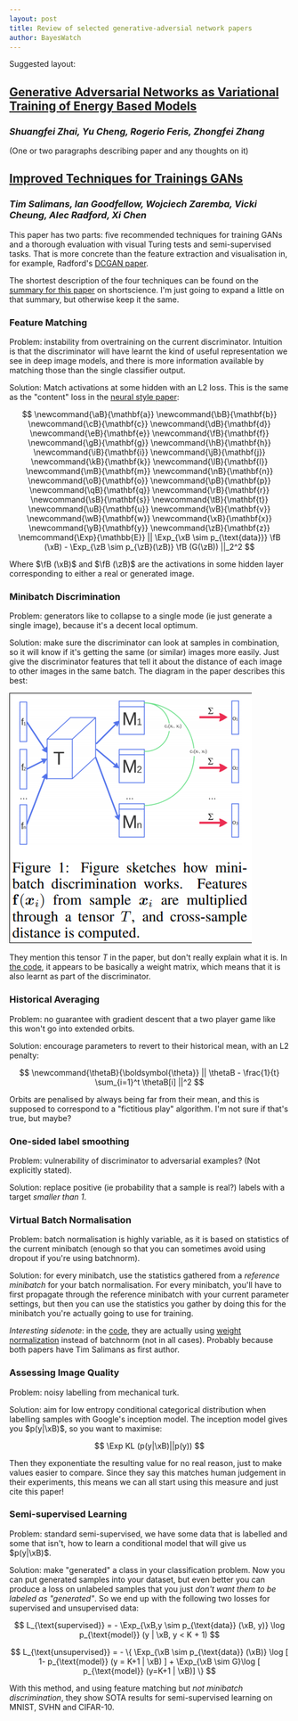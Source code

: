 ```yaml
---
layout: post
title: Review of selected generative-adversial network papers
author: BayesWatch
---
```


Suggested layout:

## [Generative Adversarial Networks as Variational Training of Energy Based Models](https://openreview.net/pdf?id=ry7O1ssex)
### *Shuangfei Zhai, Yu Cheng, Rogerio Feris, Zhongfei Zhang*

(One or two paragraphs describing paper and any thoughts on it)

## [Improved Techniques for Trainings GANs][improved]
### *Tim Salimans, Ian Goodfellow, Wojciech Zaremba, Vicki Cheung, Alec Radford, Xi Chen*

This paper has two parts: five recommended techniques for training GANs and
a thorough evaluation with visual Turing tests and semi-supervised tasks.
That is more concrete than the feature extraction and visualisation in, for
example, Radford's [DCGAN paper][dcgan].

The shortest description of the four techniques can be found on the
[summary for this paper][short] on shortscience. I'm just going to expand a
little on that summary, but otherwise keep it the same.

### Feature Matching

Problem: instability from overtraining on the current discriminator.
Intuition is that the discriminator will have learnt the kind of useful
representation we see in deep image models, and there is more information
available by matching those than the single classifier output.

Solution: Match activations at some hidden with an L2 loss. This is
the same as the "content" loss in the [neural style paper][style]:

$$
\newcommand{\aB}{\mathbf{a}}
\newcommand{\bB}{\mathbf{b}}
\newcommand{\cB}{\mathbf{c}}
\newcommand{\dB}{\mathbf{d}}
\newcommand{\eB}{\mathbf{e}}
\newcommand{\fB}{\mathbf{f}}
\newcommand{\gB}{\mathbf{g}}
\newcommand{\hB}{\mathbf{h}}
\newcommand{\iB}{\mathbf{i}}
\newcommand{\jB}{\mathbf{j}}
\newcommand{\kB}{\mathbf{k}}
\newcommand{\lB}{\mathbf{l}}
\newcommand{\mB}{\mathbf{m}}
\newcommand{\nB}{\mathbf{n}}
\newcommand{\oB}{\mathbf{o}}
\newcommand{\pB}{\mathbf{p}}
\newcommand{\qB}{\mathbf{q}}
\newcommand{\rB}{\mathbf{r}}
\newcommand{\sB}{\mathbf{s}}
\newcommand{\tB}{\mathbf{t}}
\newcommand{\uB}{\mathbf{u}}
\newcommand{\vB}{\mathbf{v}}
\newcommand{\wB}{\mathbf{w}}
\newcommand{\xB}{\mathbf{x}}
\newcommand{\yB}{\mathbf{y}}
\newcommand{\zB}{\mathbf{z}}
\nemcommand{\Exp}{\mathbb{E}}
|| \Exp_{\xB \sim p_{\text{data}}} \fB (\xB) - \Exp_{\zB \sim p_{\zB}(\zB)} \fB (G(\zB)) ||_2^2
$$

Where $\fB (\xB)$ and $\fB (\zB)$ are the activations in some hidden layer
corresponding to either a real or generated image.

### Minibatch Discrimination

Problem: generators like to collapse to a single mode (ie just generate a
single image), because it's a decent local optimum.

Solution: make sure the discriminator can look at samples in combination,
so it will know if it's getting the same (or similar) images more easily.
Just give the discriminator features that tell it about the distance of
each image to other images in the same batch. The diagram in the paper
describes this best:

![](minibatch-discrim.png)

They mention this tensor $T$ in the paper, but don't really explain what it
is. In [the code][mbcode], it appears to be basically a weight matrix,
which means that it is also learnt as part of the discriminator.

### Historical Averaging

Problem: no guarantee with gradient descent that a two player game like
this won't go into extended orbits.

Solution: encourage parameters to revert to their historical mean, with an
L2 penalty:

$$
\newcommand{\thetaB}{\boldsymbol{\theta}}
|| \thetaB - \frac{1}{t} \sum_{i=1}^t \thetaB[i] ||^2
$$

Orbits are penalised by always being far from their mean, and this is
supposed to correspond to a "fictitious play" algorithm. I'm not sure if
that's true, but maybe?

### One-sided label smoothing

Problem: vulnerability of discriminator to adversarial examples? (Not
explicitly stated).

Solution: replace positive (ie probability that a sample is real?) labels
with a target _smaller than 1_.

### Virtual Batch Normalisation

Problem: batch normalisation is highly variable, as it is based on
statistics of the current minibatch (enough so that you can sometimes avoid
using dropout if you're using batchnorm).

Solution: for every minibatch, use the statistics gathered from a
_reference minibatch_ for your batch normalisation. For every minibatch,
you'll have to first propagate through the reference minibatch with your
current parameter settings, but then you can use the statistics you gather
by doing this for the minibatch you're actually going to use for training.

_Interesting sidenote_: in the [code][impcode], they are actually using
[weight normalization][weightnorm] instead of batchnorm (not in all cases).
Probably because both papers have Tim Salimans as first author.

### Assessing Image Quality

Problem: noisy labelling from mechanical turk.

Solution: aim for low entropy conditional categorical distribution when
labelling samples with Google's inception model. The inception model gives
you $p(y|\xB)$, so you want to maximise:

$$
\Exp KL (p(y|\xB)||p(y))
$$

Then they exponentiate the resulting value for no real reason, just to make
values easier to compare. Since they say this matches human judgement in
their experiments, this means we can all start using this measure and just
cite this paper!

### Semi-supervised Learning

Problem: standard semi-supervised, we have some data that is labelled and
some that isn't, how to learn a conditional model that will give us
$p(y|\xB)$.

Solution: make "generated" a class in your classification problem. Now you
can put generated samples into your dataset, but even better you can
produce a loss on unlabeled samples that you just _don't want them to be
labeled as "generated"_. So we end up with the following two losses for
supervised and unsupervised data:

$$
L_{\text{supervised}} = - \Exp_{\xB,y \sim p_{\text{data}} (\xB, y)} \log p_{\text{model}} (y | \xB, y < K + 1)
$$

$$
L_{\text{unsupervised}} = - \{ \Exp_{\xB \sim p_{\text{data}} (\xB)} \log [
1- p_{\text{model}} (y = K+1 | \xB) ] + \Exp_{\xB \sim G}\log [
p_{\text{model}} (y=K+1 | \xB)] \}
$$

With this method, and using feature matching but _not minibatch
discrimination_, they show SOTA results for semi-supervised learning on
MNIST, SVHN and CIFAR-10.

[mbcode]: https://github.com/openai/improved-gan/blob/master/mnist_svhn_cifar10/nn.py#L132-L170
[impcode]: https://github.com/openai/improved-gan/blob/master/mnist_svhn_cifar10/nn.py#L45-L91
[weightnorm]: https://arxiv.org/abs/1602.07868
[short]: http://www.shortscience.org/paper?bibtexKey=journals/corr/SalimansGZCRC16#udibr
[improved]: https://arxiv.org/abs/1606.03498
[dcgan]: https://arxiv.org/abs/1511.06434
[style]: https://arxiv.org/abs/1508.06576
